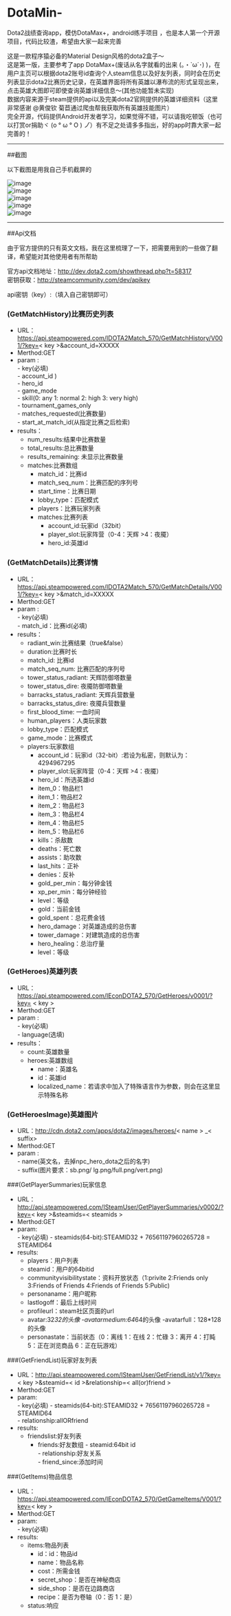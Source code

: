 # DotaMin-
Dota2战绩查询app，模仿DotaMax+，android练手项目 ，也是本人第一个开源项目，代码比较渣，希望由大家一起来完善 

这是一款程序猿必备的Material Design风格的dota2盒子～  
这是第一版，主要参考了app DotaMax+(废话从名字就看的出来 (｡・`ω´･) )，在用户主页可以根据dota2账号id查询个人steam信息以及好友列表，同时会在历史列表显示dota2比赛历史记录，在英雄界面将所有英雄以瀑布流的形式呈现出来，点击英雄大图即可即使查询英雄详细信息～(其他功能暂未实现)  
        数据内容来源于steam提供的api以及完美dota2官网提供的英雄详细资料（这里非常感谢 @黄俊钦 菊苣通过爬虫帮我获取所有英雄技能图片）  
        完全开源，代码提供Android开发者学习，如果觉得不错，可以请我吃顿饭（也可以打赏or捐助ヾ (o ° ω ° O ) ノ゙）有不足之处请多多指出，好的app时靠大家一起完善的！

---  
##截图  

以下截图是用我自己手机截屏的

![image](https://github.com/Levent-J/DotaMin-/blob/master/screen/screen1.png)  
![image](https://github.com/Levent-J/DotaMin-/blob/master/screen/screen2.png)  
![image](https://github.com/Levent-J/DotaMin-/blob/master/screen/screen3.png)  
![image](https://github.com/Levent-J/DotaMin-/blob/master/screen/screen4.png)  
![image](https://github.com/Levent-J/DotaMin-/blob/master/screen/screen5.png)  


---  

##Api文档

由于官方提供的只有英文文档，我在这里梳理了一下，把需要用到的一些做了翻译，希望能对其他使用者有所帮助  

官方api文档地址：http://dev.dota2.com/showthread.php?t=58317  
密钥获取：http://steamcommunity.com/dev/apikey


api密钥（key）:（填入自己密钥即可）

### (GetMatchHistory)比赛历史列表

-	URL：https://api.steampowered.com/IDOTA2Match_570/GetMatchHistory/V001/?key=< key >&account_id=XXXXX
-	Merthod:GET
-	param :    
            -  key(必填)  
            - account_id )   
            - hero_id  
            - game_mode  
            - skill(0: any 1: normal 2: high 3: very high)  
            - tournament_games_only  
            - matches_requested(比赛数量)  
            - start_at_match_id(从指定比赛之后检索)
-	results：
    - num_results:结果中比赛数量
	- total_results:总比赛数量
	-	results_remaining: 未显示比赛数量
	-	matches:比赛数组    
          -	 match_id：比赛id  
          -	 match_seq_num：比赛匹配的序列号  
          -	 start_time：比赛日期  
          -	 lobby_type：匹配模式  
          -	 players：比赛玩家列表  
          -	matches:比赛列表  
            - account_id:玩家id（32bit）  
            - player_slot:玩家阵营（0-4：天辉  >4：夜魇）
            - hero_id:英雄id

### (GetMatchDetails)比赛详情

-	URL：https://api.steampowered.com/IDOTA2Match_570/GetMatchDetails/V001/?key=< key >&match_id=XXXXX
-	Merthod:GET
-	param :    
            -  key(必填)  
            - match_id：比赛id(必填)   
-	results：
    - radiant_win:比赛结果（true&false）
	- duration:比赛时长
	-	match_id: 比赛id
	-	match_seq_num: 比赛匹配的序列号 
	-	tower_status_radiant: 天辉防御塔数量
	-	tower_status_dire: 夜魇防御塔数量
	-	barracks_status_radiant: 天辉兵营数量
	-	barracks_status_dire: 夜魇兵营数量
	-	first_blood_time: 一血时间
	-	 human_players：人类玩家数
	-	 lobby_type：匹配模式
	-	 game_mode：比赛模式
	-	players:玩家数组    
          -	 account_id：玩家id（32-bit）:若设为私密，则默认为：4294967295  
          -	 player_slot:玩家阵营（0-4：天辉  >4：夜魇）  
          -	 hero_id：所选英雄id 
          -	 item_0：物品栏1 
          -	 item_1：物品栏2 
          -	 item_2：物品栏3 
          -	 item_3：物品栏4 
          -	 item_4：物品栏5 
          -	 item_5：物品栏6 
          -	 kills：杀敌数 
          -	 deaths：死亡数 
          -	 assists：助攻数 
          -	 last_hits：正补 
          -	 denies：反补 
          -	 gold_per_min：每分钟金钱 
          -	 xp_per_min：每分钟经验 
          -	 level：等级 
          -	 gold：当前金钱 
          -	 gold_spent：总花费金钱 
          -	 hero_damage：对英雄造成的总伤害 
          -	 tower_damage：对建筑造成的总伤害 
          -	 hero_healing：总治疗量 
          -	 level：等级 

### (GetHeroes)英雄列表

-	URL：https://api.steampowered.com/IEconDOTA2_570/GetHeroes/v0001/?key= < key >
-	Merthod:GET
-	param :    
            -  key(必填)  
            -  language(选填)  
-	results：
    - count:英雄数量
    - heroes:英雄数组
      -  name：英雄名
      -  id：英雄id
      -  localized_name：若请求中加入了特殊语言作为参数，则会在这里显示特殊名称
      
### (GetHeroesImage)英雄图片

-	URL：http://cdn.dota2.com/apps/dota2/images/heroes/< name > _< suffix>
-	Merthod:GET
-	param :    
            -  name(英文名，去掉npc_hero_dota之后的名字)  
            -  suffix(图片要求：sb.png/ lg.png/full.png/vert.png) 


###(GetPlayerSummaries)玩家信息

- URL：http://api.steampowered.com/ISteamUser/GetPlayerSummaries/v0002/?key=< key >&steamids=< steamids >
- Merthod:GET
- param:  
          - key(必填)
          - steamids(64-bit):STEAMID32 + 76561197960265728 = STEAMID64
- results:  
    -  players：用户列表
     - steamid：用户的64bitid
   - communityvisibilitystate：资料开放状态（1:privite 2:Friends only 3:Friends of Friends 4:Friends of Friends 5:Public)
    - personaname：用户昵称
    - lastlogoff：最后上线时间
    - profileurl：steam社区页面的url
    - avatar:32*32的头像
    -avatarmedium:64*64的头像
    -avatarfull：128*128的头像  
    - personastate：当前状态（0：离线 1：在线 2：忙碌 3：离开 4：打盹 5：正在浏览商品 6：正在玩游戏）  
   

###(GetFriendList)玩家好友列表

- URL：http://api.steampowered.com/ISteamUser/GetFriendList/v1/?key=< key >&steamid=< id >&relationship=< all(or)friend >
- Merthod:GET
- param:  
          - key(必填)
          - steamids(64-bit):STEAMID32 + 76561197960265728 = STEAMID64  
          - relationship:allORfriend
- results:  
    -  friendslist:好友列表
        -  friends:好友数组
                -  steamid:64bit id  
                -  relationship:好友关系  
                -  friend_since:添加时间
   
###(GetItems)物品信息

- URL：https://api.steampowered.com/IEconDOTA2_570/GetGameItems/V001/?key=< key >
- Merthod:GET
- param:  
          - key(必填)
- results:  
    -  items:物品列表
        - id：id：物品id
        - name：物品名称
        - cost：所需金钱
        - secret_shop：是否在神秘商店
        - side_shop：是否在边路商店
        - recipe：是否为卷轴（0：否 1：是）
    -  status:响应
